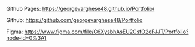 Github Pages: https://georgevarghese48.github.io/Portfolio/


Github: https://github.com/georgevarghese48/Portfolio


Figma: https://www.figma.com/file/C6XysbhAsEU2CsfO2eFJJT/Portfolio?node-id=0%3A1

